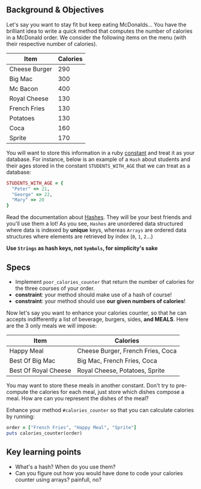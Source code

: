 ## Background & Objectives

Let's say you want to stay fit but keep eating McDonalds... You have the brilliant idea to write a quick method that computes the number of calories in a McDonald order. We consider the following items on the menu (with their respective number of calories).

<table class="table">
  <thead>
    <tr>
      <th>Item</th>
      <th>Calories</th>
    </tr>
  </thead>
  <tbody>
    <tr>
      <td>Cheese Burger</td>
      <td>290</td>
    </tr>
    <tr>
      <td>Big Mac</td>
      <td>300</td>
    </tr>
    <tr>
      <td>Mc Bacon</td>
      <td>400</td>
    </tr>
    <tr>
      <td>Royal Cheese</td>
      <td>130</td>
    </tr>
    <tr>
      <td>French Fries</td>
      <td>130</td>
    </tr>
    <tr>
      <td>Potatoes</td>
      <td>130</td>
    </tr>
    <tr>
      <td>Coca</td>
      <td>160</td>
    </tr>
    <tr>
      <td>Sprite</td>
      <td>170</td>
    </tr>
  </tbody>
</table>

You will want to store this information in a ruby [constant](http://en.wikibooks.org/wiki/Ruby_Programming/Syntax/Variables_and_Constants#Constants) and treat it as your database.
For instance, below is an example of a `Hash` about students and their ages stored in the constant `STUDENTS_WITH_AGE` that we can treat as a database:

```ruby
STUDENTS_WITH_AGE = {
  "Peter" => 21,
  "George" => 22,
  "Mary" => 20
}
```

Read the documentation about [Hashes](http://www.ruby-doc.org/core-2.2.0/Hash.html).
They will be your best friends and you'll use them a lot!
As you see, `Hashes` are unordered data structured where data is indexed by **unique** keys,
whereas `Arrays` are ordered data structures where elements are retrieved by index (`0`, `1`, `2`...)

**Use `Strings` as hash keys, not `Symbols`, for simplicity's sake**

## Specs

- Implement `poor_calories_counter` that return the number of calories for the three courses of your order.
- **constraint**: your method should make use of a hash of course!
- **constraint**: your method should use **our given numbers of calories**!

Now let's say you want to enhance your calories counter, so that he can accepts indifferently a list of beverage, burgers, sides, **and MEALS**. Here are the 3 only meals we will impose:

<table class="table">
  <thead>
    <tr>
      <th>Item</th>
      <th>Calories</th>
    </tr>
  </thead>
  <tbody>
    <tr>
      <td>Happy Meal</td>
      <td>Cheese Burger, French Fries, Coca</td>
    </tr>
    <tr>
      <td>Best Of Big Mac</td>
      <td>Big Mac, French Fries, Coca</td>
    </tr>
    <tr>
      <td>Best Of Royal Cheese</td>
      <td>Royal Cheese, Potatoes, Sprite</td>
    </tr>
  </tbody>
</table>

You may want to store these meals in another constant. Don't try to pre-compute the calories for each meal,
just store which dishes compose a meal. How are can you represent the dishes of the meal?

Enhance your method `#calories_counter` so that you can calculate calories by running:

```ruby
order = ["French Fries", "Happy Meal", "Sprite"]
puts calories_counter(order)
```

## Key learning points

- What's a hash? When do you use them?
- Can you figure out how you would have done to code your calories counter using arrays? painfull, no?
